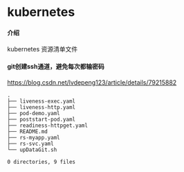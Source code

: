 # kubernetes

#### 介绍
kubernetes 资源清单文件

#### git创建ssh通道，避免每次都输密码

https://blog.csdn.net/lvdepeng123/article/details/79215882

```
.
├── liveness-exec.yaml
├── liveness-http.yaml
├── pod-demo.yaml
├── poststart-pod.yaml
├── readiness-httpget.yaml
├── README.md
├── rs-myapp.yaml
├── rs-svc.yaml
└── upDataGit.sh

0 directories, 9 files
```
